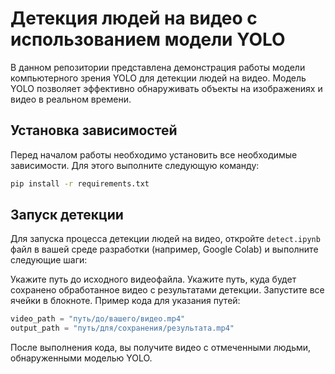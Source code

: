 # Детекция людей на видео с использованием модели YOLO

В данном репозитории представлена демонстрация работы модели компьютерного зрения YOLO для детекции людей на видео. Модель YOLO позволяет эффективно обнаруживать объекты на изображениях и видео в реальном времени.

## Установка зависимостей

Перед началом работы необходимо установить все необходимые зависимости. Для этого выполните следующую команду:

```bash
pip install -r requirements.txt
```

## Запуск детекции

Для запуска процесса детекции людей на видео, откройте ```detect.ipynb``` файл в вашей среде разработки (например, Google Colab) и выполните следующие шаги:

Укажите путь до исходного видеофайла.
Укажите путь, куда будет сохранено обработанное видео с результатами детекции.
Запустите все ячейки в блокноте.
Пример кода для указания путей:

```python
video_path = "путь/до/вашего/видео.mp4"
output_path = "путь/для/сохранения/результата.mp4"
```
После выполнения кода, вы получите видео с отмеченными людьми, обнаруженными моделью YOLO.

